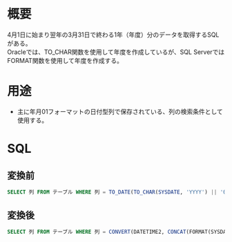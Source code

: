 # 概要

4月1日に始まり翌年の3月31日で終わる1年（年度）分のデータを取得するSQLがある。  
Oracleでは、TO_CHAR関数を使用して年度を作成しているが、SQL ServerではFORMAT関数を使用して年度を作成する。

# 用途

* 主に年月01フォーマットの日付型列で保存されている、列の検索条件として使用する。

# SQL

## 変換前

```SQL
SELECT 列 FROM テーブル WHERE 列 = TO_DATE(TO_CHAR(SYSDATE, 'YYYY') || '04', 'YYYYMM')
```

## 変換後

```SQL
SELECT 列 FROM テーブル WHERE 列 = CONVERT(DATETIME2, CONCAT(FORMAT(SYSDATETIME(), 'yyyy'), '/04/01'))
```
